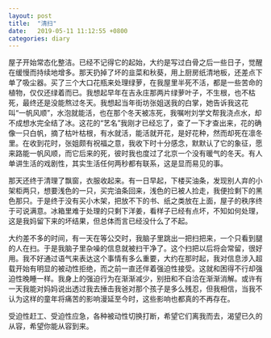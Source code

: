 ```yaml
---
layout: post
title:  "清扫"
date:   2019-05-11 11:12:55 +0800
categories: diary
---
```


屋子开始常态化整洁。已经不记得它的起始，大约是写过白骨之后一些日子，觉醒在缓慢而持续地增多。那天扔掉了坏的韭菜和秋葵，用上厨房纸清地板，还差点下单了吸尘器。买了三个大口花瓶来处理绿萝，在我屋里半死不活，都是一些苦命的植物，仅仅还绿着而已。我想起早年在吉永庄那两片绿萝叶子，不生根，也不枯死，最终还是没能熬过冬天。我想起当年街坊张姐送我的白掌，她告诉我这花叫“一帆风顺”，水泡就能活，也在那个冬天被冻死，我嘱咐刘学文帮我浇点水，却不成想水完全结了冰。这花的“艺名”我刚才已经忘了，查了一下才查出来，花的确像一只白帆，摘了枯叶枯根，有水就活，能活就开花，是好花种，然而却死在凛冬里。在收到花时，张姐颇有祝福之意，我收下时十分感念，默默认了它的象征，愿来路能一帆风顺，而它后来的死，彼时我也度过了北京一个没有暖气的冬天。有人单讲生活的戏剧性，其实生活任何两秒都有联系，这是显而易见的事。

那天还终于清理了飘窗，衣服收起来。有一日早起，下楼买油条，发现别人弃的小架柜两只，想要浅色的一只，买完油条回来，浅色的已被人捡走，我便捡剩下的黑色那只。于是终于没有买小木架，把放不下的书、纸之类放在上面，屋子的秩序终于可说满意。冰箱里难于处理的只剩下洋姜，看样子已经有点坏，不知如何处理，这是我妈留下来的坏结果，但总体而言已经没什么了不起。

大约差不多的时间，有一天在等公交时，我脑子里跳出一把扫把来，一个只看到腿的人在扫。于是我脑子里杂噪的信息就被扫干净了。这个扫把以后将会常留，很好用。我不好通过语气来表达这个事情有多么重要，大约在那时起，我对信息涉入超载开始有明显的被动性拒绝，而之前一直还伴着强迫性接受。这就和困得不行却强迫性晚睡一样。我身上的强迫行为在渐渐减少，别扭和不自洽在渐渐消解。或许有一天我能对妈妈说出透过我去捶击我爸对那个孩子是多么残忍，但我相信，当我不认为这样的童年将痛苦的影响漫延至今时，这些影响也都真的不再存在。

受迫性赶工、受迫性应急，各种被动性切换打断，希望它们离我而去，渴望已久的从容，希望你能从容到来。
